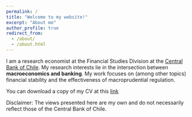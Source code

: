 ```yaml
---
permalink: /
title: "Welcome to my website!"
excerpt: "About me"
author_profile: true
redirect_from: 
  - /about/
  - /about.html
---
```


I am a research economist at the Financial Studies Division at the [Central Bank of Chile](https://www.bcentral.cl/web/banco-central/areas/investigacion). My research interests lie in the intersection between **macroeconomics and banking**. My work focuses on (among other topics) financial stability and the effectiveness of macroprudential regulation.

You can download a copy of my CV at this [link](http://maxsanmillan.github.io/files/CV_San_Millan.pdf)

Disclaimer: The views presented here are my own and do not necessarily reflect those of the Central Bank of Chile.
